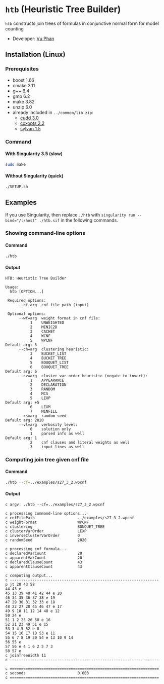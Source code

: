 # `htb` (Heuristic Tree Builder)
`htb` constructs join trees of formulas in conjunctive normal form for model counting
- Developer: [Vu Phan](https://vuphan314.github.io)

<!-- ####################################################################### -->

## Installation (Linux)

### Prerequisites
- boost 1.66
- cmake 3.11
- g++ 6.4
- gmp 6.2
- make 3.82
- unzip 6.0
- already included in `../common/lib.zip`:
  - [cudd 3.0](https://github.com/ivmai/cudd)
  - [cxxopts 2.2](https://github.com/jarro2783/cxxopts)
  - [sylvan 1.5](https://trolando.github.io/sylvan)

### Command
#### With Singularity 3.5 (slow)
```bash
sudo make
```
#### Without Singularity (quick)
```bash
./SETUP.sh
```

<!-- ####################################################################### -->

## Examples
If you use Singularity, then replace `./htb` with `singularity run --bind="/:/host" ./htb.sif` in the following commands.

### Showing command-line options
#### Command
```bash
./htb
```
#### Output
```
HTB: Heuristic Tree Builder

Usage:
  htb [OPTION...]

 Required options:
      --cf arg  cnf file path (input)

 Optional options:
      --wf=arg  weight format in cnf file:
           1    UNWEIGHTED                                        
           2    MINIC2D                                           
           3    CACHET                                            
           4    WCNF                                              
           5    WPCNF                                             Default arg: 5
      --ch=arg  clustering heuristic:
           3    BUCKET_LIST                                       
           4    BUCKET_TREE                                       
           5    BOUQUET_LIST                                      
           6    BOUQUET_TREE                                      Default arg: 6
      --cv=arg  cluster var order heuristic (negate to invert):
           1    APPEARANCE                                        
           2    DECLARATION                                       
           3    RANDOM                                            
           4    MCS                                               
           5    LEXP                                              Default arg: +5
           6    LEXM                                              
           7    MINFILL                                           
      --rs=arg  random seed                                       Default arg: 2020
      --vl=arg  verbosity level:
           0    solution only                                     
           1    parsed info as well                               Default arg: 1
           2    cnf clauses and literal weights as well           
           3    input lines as well                               
```

### Computing join tree given cnf file
#### Command
```bash
./htb --cf=../examples/s27_3_2.wpcnf
```
#### Output
```
c argv: ./htb --cf=../examples/s27_3_2.wpcnf

c processing command-line options...
c cnfFilePath                   ../examples/s27_3_2.wpcnf
c weightFormat                  WPCNF
c clustering                    BOUQUET_TREE
c clusterVarOrder               LEXP
c inverseClusterVarOrder        0
c randomSeed                    2020

c processing cnf formula...
c declaredVarCount              20
c apparentVarCount              20
c declaredClauseCount           43
c apparentClauseCount           43

c computing output...
c ------------------------------------------------------------------
p jt 20 43 58
44 43 e
45 13 39 40 41 42 44 e 20
46 34 35 36 37 38 e 19
47 29 30 31 32 33 e 18
48 22 27 28 45 46 47 e 17
49 9 10 11 12 14 48 e 12
50 24 e
51 1 2 25 26 50 e 16
52 21 23 49 51 e 15
53 3 4 5 52 e 8
54 15 16 17 18 53 e 11
55 6 7 8 19 20 54 e 13 10 9 14
56 55 e
57 56 e 4 1 6 2 5 7 3
58 57 e
c joinTreeWidth 11
c ------------------------------------------------------------------

c ==================================================================
c seconds                       0.003
c ==================================================================
```
